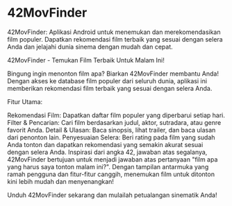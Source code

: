 # 42MovFinder
42MovFinder: Aplikasi Android untuk menemukan dan merekomendasikan film populer. Dapatkan rekomendasi film terbaik yang sesuai dengan selera Anda dan jelajahi dunia sinema dengan mudah dan cepat.

42MovFinder - Temukan Film Terbaik Untuk Malam Ini!

Bingung ingin menonton film apa? Biarkan 42MovFinder membantu Anda! Dengan akses ke database film populer dari seluruh dunia, aplikasi ini memberikan rekomendasi film terbaik yang sesuai dengan selera Anda.

Fitur Utama:

Rekomendasi Film: Dapatkan daftar film populer yang diperbarui setiap hari.
Filter & Pencarian: Cari film berdasarkan judul, aktor, sutradara, atau genre favorit Anda.
Detail & Ulasan: Baca sinopsis, lihat trailer, dan baca ulasan dari penonton lain.
Penyesuaian Selera: Beri rating pada film yang sudah Anda tonton dan dapatkan rekomendasi yang semakin akurat sesuai dengan selera Anda.
Inspirasi dari angka 42, jawaban atas segalanya, 42MovFinder bertujuan untuk menjadi jawaban atas pertanyaan "film apa yang harus saya tonton malam ini?". Dengan tampilan antarmuka yang ramah pengguna dan fitur-fitur canggih, menemukan film untuk ditonton kini lebih mudah dan menyenangkan!

Unduh 42MovFinder sekarang dan mulailah petualangan sinematik Anda!
